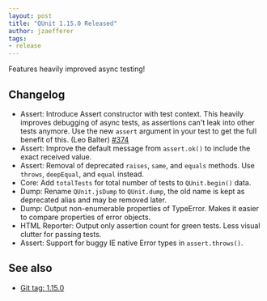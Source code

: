 ```yaml
---
layout: post
title: "QUnit 1.15.0 Released"
author: jzaefferer
tags:
- release
---
```


Features heavily improved async testing!

## Changelog

* Assert: Introduce Assert constructor with test context. This heavily improves debugging of async tests, as assertions can't leak into other tests anymore. Use the new `assert` argument in your test to get the full benefit of this. (Leo Balter) [#374](https://github.com/qunitjs/qunit/issues/374)
* Assert: Improve the default message from `assert.ok()`  to include the exact received value.
* Assert: Removal of deprecated `raises`, `same`, and `equals` methods. Use `throws`, `deepEqual`, and `equal` instead.
* Core: Add `totalTests` for total number of tests to `QUnit.begin()`  data.
* Dump: Rename `QUnit.jsDump` to `QUnit.dump`, the old name is kept as deprecated alias and may be removed later.
* Dump: Output non-enumerable properties of TypeError. Makes it easier to compare properties of error objects.
* HTML Reporter: Output only assertion count for green tests. Less visual clutter for passing tests.
* Assert: Support for buggy IE native Error types in `assert.throws()`.

## See also

* [Git tag: 1.15.0](https://github.com/qunitjs/qunit/releases/tag/1.15.0)
